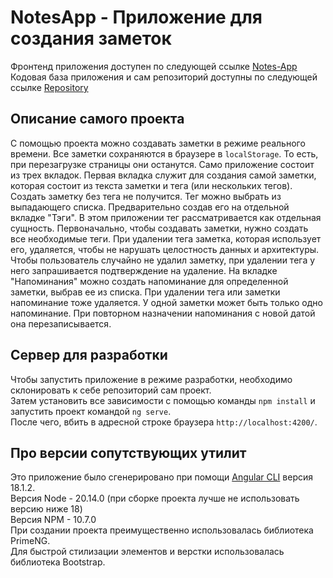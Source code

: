 # NotesApp - Приложение  для создания заметок 

Фронтенд приложения доступен по следующей ссылке [Notes-App](https://effectorea.github.io/notes-app/)   
Кодовая база приложения и сам репозиторий доступны по следующей ссылке [Repository](https://github.com/effectorea/notes-app)

## Описание самого проекта

С помощью проекта можно создавать заметки в режиме реального времени. Все заметки сохраняются в браузере в `localStorage`.
То есть, при перезагрузке страницы они останутся. Само приложение состоит из трех вкладок.
Первая вкладка служит для создания самой заметки, которая состоит из текста заметки и тега (или нескольких тегов).
Создать заметку без тега не получится. Тег можно выбрать из выпадающего списка. Предварительно создав его на отдельной вкладке "Тэги".
В этом приложении тег рассматривается как отдельная сущность. Первоначально, чтобы создавать заметки, нужно создать все необходимые теги.
При удалении тега заметка, которая использует его, удаляется, чтобы не нарушать целостность данных и архитектуры. 
Чтобы пользователь случайно не удалил заметку, при удалении тега у него запрашивается подтверждение на удаление.
На вкладке "Напоминания" можно создать напоминание для определенной заметки, выбрав ее из списка.
При удалении тега или заметки напоминание тоже удаляется. У одной заметки может быть только одно напоминание.
При повторном назначении напоминания с новой датой она перезаписывается.

## Сервер для разработки

Чтобы запустить приложение в режиме разработки, необходимо склонировать к себе репозиторий сам проект.   
Затем установить все зависимости с помощью команды `npm install` и запустить проект командой `ng serve`.   
После чего, вбить в адресной строке браузера `http://localhost:4200/`.

## Про версии сопутствующих утилит

Это приложение было сгенерировано при помощи [Angular CLI](https://github.com/angular/angular-cli) версия 18.1.2.   
Версия Node - 20.14.0 (при сборке проекта лучше не использовать версию ниже 18)   
Версия NPM - 10.7.0   
При создании проекта преимущественно использовалась библиотека PrimeNG.   
Для быстрой стилизации элементов и верстки использовалась библиотека Bootstrap.   
